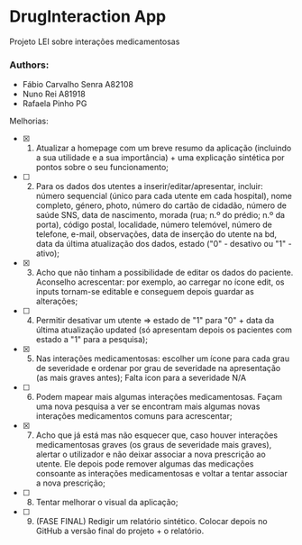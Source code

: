 # DrugInteraction App
 
Projeto LEI sobre interações medicamentosas


### Authors:
- Fábio Carvalho Senra A82108
- Nuno Rei A81918
- Rafaela Pinho PG

Melhorias:

- [x] 1) Atualizar a homepage com um breve resumo da aplicação (incluindo a sua utilidade e a sua importância) + uma explicação sintética por pontos sobre o seu funcionamento;
- [ ] 2) Para os dados dos utentes a inserir/editar/apresentar, incluir: número sequencial (único para cada utente em cada hospital), nome completo, género, photo, número do cartão de cidadão, número de saúde SNS, data de nascimento, morada (rua; n.º do prédio; n.º da porta), código postal, localidade, número telemóvel, número de telefone, e-mail, observações, data de inserção do utente na bd, data da última atualização dos dados, estado ("0" - desativo ou "1" - ativo);
- [X] 3) Acho que não tinham a possibilidade de editar os dados do paciente. Aconselho acrescentar: por exemplo, ao carregar no ícone edit, os inputs tornam-se editable e conseguem depois guardar as alterações;
- [ ] 4) Permitir desativar um utente => estado de "1" para "0" + data da última atualização updated (só apresentam depois os pacientes com estado a "1" para a pesquisa);
- [x] 5) Nas interações medicamentosas: escolher um ícone para cada grau de severidade e ordenar por grau de severidade na apresentação (as mais graves antes); 
 Falta icon para a severidade N/A
- [ ] 6) Podem mapear mais algumas interações medicamentosas. Façam uma nova pesquisa a ver se encontram mais algumas novas interações medicamentos comuns para acrescentar;
- [x] 7) Acho que já está mas não esquecer que, caso houver interações medicamentosas graves (os graus de severidade mais graves), alertar o utilizador e não deixar associar a nova prescrição ao utente. Ele depois pode remover algumas das medicações consoante as interações medicamentosas e voltar a tentar associar a nova prescrição;
- [ ] 8) Tentar melhorar o visual da aplicação;
- [ ] 9) (FASE FINAL) Redigir um relatório sintético. Colocar depois no GitHub a versão final do projeto + o relatório.
